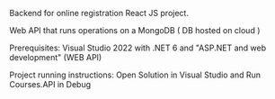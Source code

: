 Backend for online registration React JS project.

Web API that runs operations on a MongoDB ( DB hosted on cloud )

Prerequisites:
Visual Studio 2022 with .NET 6 and "ASP.NET and web development" (WEB API)

Project running instructions:
Open Solution in Visual Studio and Run Courses.API in Debug
